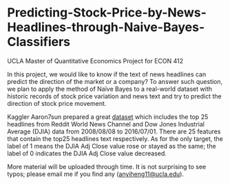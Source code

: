# Predicting-Stock-Price-by-News-Headlines-through-Naive-Bayes-Classifiers
UCLA Master of Quantitative Economics Project for ECON 412

In this project, we would like to know if the text of news headlines can predict the direction of the market or a company? To answer such question, we plan to apply the method of Naïve Bayes to a real-world dataset with historic records of stock price variation and news text and try to predict the direction of stock price movement.

Kaggler Aaron7sun prepared a great [dataset](https://www.kaggle.com/aaron7sun/stocknews) which includes the top 25 headlines from Reddit World News Channel and Dow Jones Industrial Average (DJIA) data from 2008/08/08 to 2016/07/01. There are 25 features that contain the top25 headlines text respectively. As for the only target, the label of 1 means the DJIA Adj Close value rose or stayed as the same; the label of 0 indicates the DJIA Adj Close value decreased.

More material will be uploaded through time. It is not surprising to see typos; please email me if you find any (anyiheng11@ucla.edu).
